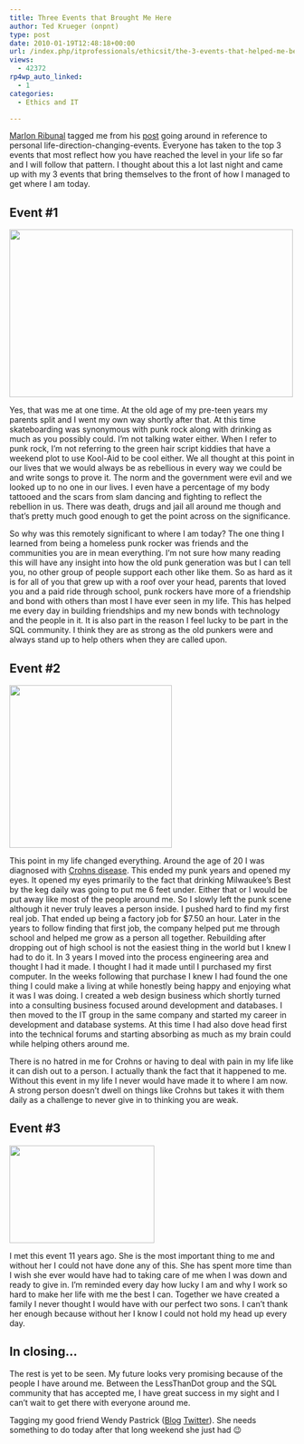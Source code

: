 ```yaml
---
title: Three Events that Brought Me Here
author: Ted Krueger (onpnt)
type: post
date: 2010-01-19T12:48:18+00:00
url: /index.php/itprofessionals/ethicsit/the-3-events-that-helped-me-become-who-i/
views:
  - 42372
rp4wp_auto_linked:
  - 1
categories:
  - Ethics and IT

---
```

[Marlon Ribunal][1] tagged me from his [post][2] going around in reference to personal life-direction-changing-events. Everyone has taken to the top 3 events that most reflect how you have reached the level in your life so far and I will follow that pattern. I thought about this a lot last night and came up with my 3 events that bring themselves to the front of how I managed to get where I am today. 

## Event #1

<div class="image_block">
  <img src="/wp-content/uploads/blogs/ITProfessionals/myevents1.gif" alt="" title="" width="501" height="296" />
</div>

Yes, that was me at one time. At the old age of my pre-teen years my parents split and I went my own way shortly after that. At this time skateboarding was synonymous with punk rock along with drinking as much as you possibly could. I’m not talking water either. When I refer to punk rock, I’m not referring to the green hair script kiddies that have a weekend plot to use Kool-Aid to be cool either. We all thought at this point in our lives that we would always be as rebellious in every way we could be and write songs to prove it. The norm and the government were evil and we looked up to no one in our lives. I even have a percentage of my body tattooed and the scars from slam dancing and fighting to reflect the rebellion in us. There was death, drugs and jail all around me though and that’s pretty much good enough to get the point across on the significance. 

So why was this remotely significant to where I am today? The one thing I learned from being a homeless punk rocker was friends and the communities you are in mean everything. I’m not sure how many reading this will have any insight into how the old punk generation was but I can tell you, no other group of people support each other like them. So as hard as it is for all of you that grew up with a roof over your head, parents that loved you and a paid ride through school, punk rockers have more of a friendship and bond with others than most I have ever seen in my life. This has helped me every day in building friendships and my new bonds with technology and the people in it. It is also part in the reason I feel lucky to be part in the SQL community. I think they are as strong as the old punkers were and always stand up to help others when they are called upon. 

## Event #2

<div class="image_block">
  <img src="/wp-content/uploads/blogs/ITProfessionals/myevents2.gif" alt="" title="" width="287" height="287" />
</div>

This point in my life changed everything. Around the age of 20 I was diagnosed with [Crohns disease][3]. This ended my punk years and opened my eyes. It opened my eyes primarily to the fact that drinking Milwaukee’s Best by the keg daily was going to put me 6 feet under. Either that or I would be put away like most of the people around me. So I slowly left the punk scene although it never truly leaves a person inside. I pushed hard to find my first real job. That ended up being a factory job for $7.50 an hour. Later in the years to follow finding that first job, the company helped put me through school and helped me grow as a person all together. Rebuilding after dropping out of high school is not the easiest thing in the world but I knew I had to do it. In 3 years I moved into the process engineering area and thought I had it made. I thought I had it made until I purchased my first computer. In the weeks following that purchase I knew I had found the one thing I could make a living at while honestly being happy and enjoying what it was I was doing. I created a web design business which shortly turned into a consulting business focused around development and databases. I then moved to the IT group in the same company and started my career in development and database systems. At this time I had also dove head first into the technical forums and starting absorbing as much as my brain could while helping others around me. 

There is no hatred in me for Crohns or having to deal with pain in my life like it can dish out to a person. I actually thank the fact that it happened to me. Without this event in my life I never would have made it to where I am now. A strong person doesn’t dwell on things like Crohns but takes it with them daily as a challenge to never give in to thinking you are weak. 

## Event #3

<div class="image_block">
  <img src="/wp-content/uploads/blogs/ITProfessionals/myevents3.gif" alt="" title="" width="256" height="172" />
</div>

I met this event 11 years ago. She is the most important thing to me and without her I could not have done any of this. She has spent more time than I wish she ever would have had to taking care of me when I was down and ready to give in. I’m reminded every day how lucky I am and why I work so hard to make her life with me the best I can. Together we have created a family I never thought I would have with our perfect two sons. I can’t thank her enough because without her I know I could not hold my head up every day. 

## In closing&#8230;

The rest is yet to be seen. My future looks very promising because of the people I have around me. Between the LessThanDot group and the SQL community that has accepted me, I have great success in my sight and I can’t wait to get there with everyone around me. 

Tagging my good friend Wendy Pastrick ([Blog][4] [Twitter][5]). She needs something to do today after that long weekend she just had 😉

 [1]: http://twitter.com/MarlonRibunal
 [2]: http://dbalink.wordpress.com/2010/01/18/events-that-brought-me-here-a-vision-of-hope/
 [3]: http://www.ccfa.org/info/about/crohns
 [4]: http://wendyverse.blogspot.com/
 [5]: http://twitter.com/wendy_dance